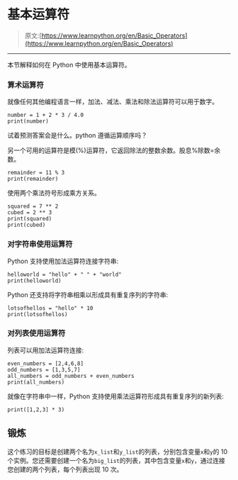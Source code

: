 # 基本运算符

> 原文:[https://www.learnpython.org/en/Basic_Operators](https://www.learnpython.org/en/Basic_Operators)

* * *

本节解释如何在 Python 中使用基本运算符。

### 算术运算符

就像任何其他编程语言一样，加法、减法、乘法和除法运算符可以用于数字。

```
number = 1 + 2 * 3 / 4.0
print(number) 
```

试着预测答案会是什么。python 遵循运算顺序吗？

另一个可用的运算符是模(%)运算符，它返回除法的整数余数。股息%除数=余数。

```
remainder = 11 % 3
print(remainder) 
```

使用两个乘法符号形成乘方关系。

```
squared = 7 ** 2
cubed = 2 ** 3
print(squared)
print(cubed) 
```

### 对字符串使用运算符

Python 支持使用加法运算符连接字符串:

```
helloworld = "hello" + " " + "world"
print(helloworld) 
```

Python 还支持将字符串相乘以形成具有重复序列的字符串:

```
lotsofhellos = "hello" * 10
print(lotsofhellos) 
```

### 对列表使用运算符

列表可以用加法运算符连接:

```
even_numbers = [2,4,6,8]
odd_numbers = [1,3,5,7]
all_numbers = odd_numbers + even_numbers
print(all_numbers) 
```

就像在字符串中一样，Python 支持使用乘法运算符形成具有重复序列的新列表:

```
print([1,2,3] * 3) 
```

## 锻炼

这个练习的目标是创建两个名为`x_list`和`y_list`的列表，分别包含变量`x`和`y`的 10 个实例。您还需要创建一个名为`big_list`的列表，其中包含变量`x`和`y`，通过连接您创建的两个列表，每个列表出现 10 次。